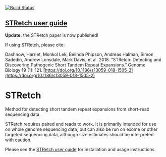 [![Build Status](https://travis-ci.org/Oshlack/STRetch.svg?branch=master)](https://travis-ci.org/Oshlack/STRetch)

## [STRetch user guide](https://github.com/Oshlack/STRetch/wiki)

**Update:** the STRetch paper is now published!

If using STRetch, please cite:

Dashnow, Harriet, Monkol Lek, Belinda Phipson, Andreas Halman, Simon Sadedin, Andrew Lonsdale, Mark Davis, et al. 2018. “STRetch: Detecting and Discovering Pathogenic Short Tandem Repeat Expansions.” Genome Biology 19 (1): 121. [https://doi.org/10.1186/s13059-018-1505-2](https://doi.org/10.1186/s13059-018-1505-2)

# STRetch

Method for detecting short tandem repeat expansions from short-read sequencing data.

STRetch requires paired end reads to work. It is primarily intended for use on
whole genome sequencing data, but can also be run on exome or other targeted
sequencing data, although size estimates should be interpreted with caution.

Please see the [STRetch user guide](https://github.com/Oshlack/STRetch/wiki)
for installation and usage instructions.
